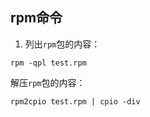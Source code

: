 ## rpm命令
1. 列出`rpm`包的内容：
```
rpm -qpl test.rpm
```
解压`rpm`包的内容：  
```
rpm2cpio test.rpm | cpio -div
```
